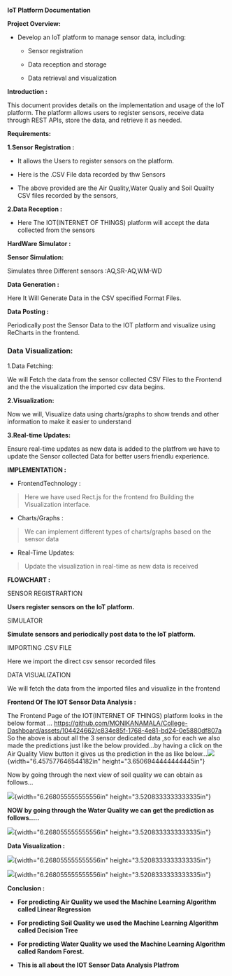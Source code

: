 **IoT Platform Documentation**

**Project Overview:**

-   Develop an IoT platform to manage sensor data, including:

    -   Sensor registration

    -   Data reception and storage

    -   Data retrieval and visualization

**Introduction :**

This document provides details on the implementation and usage of the
IoT platform. The platform allows users to register sensors, receive
data through REST APIs, store the data, and retrieve it as needed.

**Requirements:**

**1.Sensor Registration :**

-   It allows the Users to register sensors on the platform.

-   Here is the .CSV File data recorded by thw Sensors


-   The above provided are the Air Quality,Water Qualiy and Soil Quailty
    CSV files recorded by the sensors,

**2.Data Reception :**

-   Here The IOT(INTERNET OF THINGS) platform will accept the data
    collected from the sensors

**HardWare Simulator :**

**Sensor Simulation:**

Simulates three Different sensors :AQ,SR-AQ,WM-WD

**Data Generation :**

Here It Will Generate Data in the CSV specified Format Files.

**Data Posting :**

Periodically post the Sensor Data to the IOT platform and visualize
using ReCharts in the frontend.

### **Data Visualization:**

1.Data Fetching:

We will Fetch the data from the sensor collected CSV Files to the
Frontend and the the visualization the imported csv data begins.

**2.Visualization:**

Now we will, Visualize data using charts/graphs to show trends and other
information to make it easier to understand

**3.Real-time Updates:**

Ensure real-time updates as new data is added to the platfrom we have to
update the Sensor collected Data for better users friendlu experience.

**IMPLEMENTATION :**

-   FrontendTechnology :

> Here we have used Rect.js for the frontend fro Building the
> Visualization interface.

-   Charts/Graphs :

> We can implement different types of charts/graphs based on the sensor
> data

-   Real-Time Updates:

> Update the visualization in real-time as new data is received

**FLOWCHART :**

SENSOR REGISTRARTION

**Users register sensors on the IoT platform.**

SIMULATOR

**Simulate sensors and periodically post data to the IoT platform.**

IMPORTING .CSV FILE

Here we import the direct csv sensor recorded files

DATA VISUALIZATION

We will fetch the data from the imported files and visualize in the
frontend

**Frontend Of The IOT Sensor Data Analysis :**

The Frontend Page of the IOT(INTERNET OF THINGS) platform looks in the
below format ...
https://github.com/MONIKANAMALA/College-Dashboard/assets/104424662/c834e85f-1768-4e81-bd24-0e5880df807a
So the above is about all the 3 sensor dedicated data ,so for each we
also made the predictions just like the below provided...by having a
click on the Air Quality View button it gives us the prediction in the
as like
below...![](vertopal_6c322e7e8f844a79bd44935d9347d49c/media/image2.jpeg){width="6.457577646544182in"
height="3.6506944444444445in"}

Now by going through the next view of soil quality we can obtain as
follows...

![](vertopal_6c322e7e8f844a79bd44935d9347d49c/media/image3.jpeg){width="6.268055555555556in"
height="3.5208333333333335in"}

**NOW by going through the Water Quality we can get the prediction as
follows.....**

![](vertopal_6c322e7e8f844a79bd44935d9347d49c/media/image4.jpeg){width="6.268055555555556in"
height="3.5208333333333335in"}

**Data Visualization :**

![](vertopal_6c322e7e8f844a79bd44935d9347d49c/media/image5.jpeg){width="6.268055555555556in"
height="3.5208333333333335in"}

![](vertopal_6c322e7e8f844a79bd44935d9347d49c/media/image6.jpeg){width="6.268055555555556in"
height="3.5208333333333335in"}

**Conclusion :**

-   **For predicting Air Quality we used the Machine Learning Algorithm
    called Linear Regression**

-   **For predicting Soil Quality we used the Machine Learning Algorithm
    called Decision Tree**

-   **For predicting Water Quality we used the Machine Learning
    Algorithm called Random Forest.**

-   **This is all about the IOT Sensor Data Analysis Platfrom**
